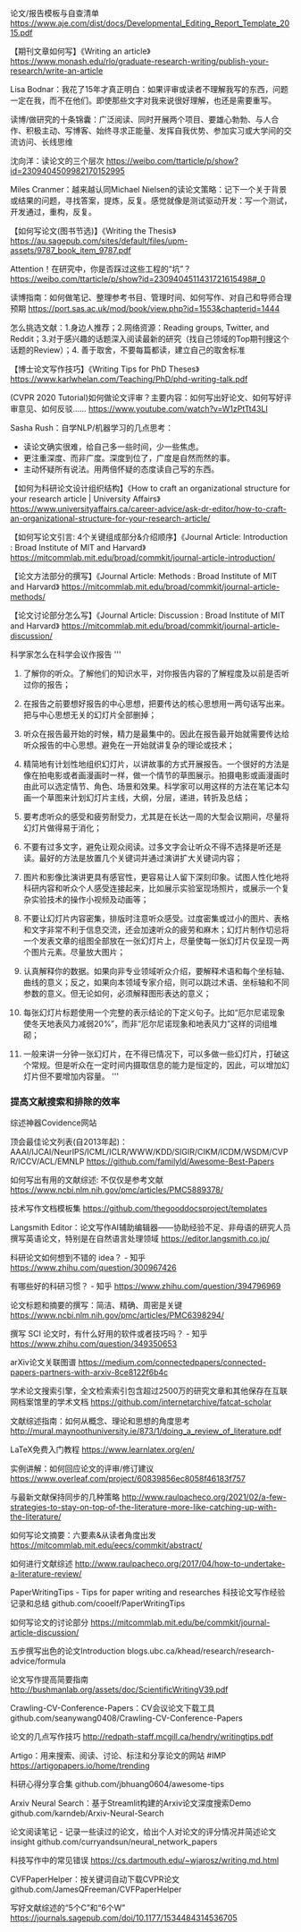 论文/报告模板与自查清单
https://www.aje.com/dist/docs/Developmental_Editing_Report_Template_2015.pdf

【期刊文章如何写】《Writing an article》
https://www.monash.edu/rlo/graduate-research-writing/publish-your-research/write-an-article

Lisa Bodnar：我花了15年才真正明白：如果评审或读者不理解我写的东西，问题一定在我，而不在他们。即使那些文字对我来说很好理解，也还是需要重写。 ​​​​

读博/做研究的十条锦囊：广泛阅读、同时开展两个项目、要雄心勃勃、与人合作、积极主动、写博客、始终寻求正能量、发挥自我优势、参加实习或大学间的交流访问、长线思维

沈向洋：读论文的三个层次
https://weibo.com/ttarticle/p/show?id=2309404509982170152995

Miles Cranmer：越来越认同Michael Nielsen的读论文策略：记下一个关于背景或结果的问题，寻找答案，提炼，反复。感觉就像是测试驱动开发：写一个测试，开发通过，重构，反复。 ​​​​

【如何写论文(图书节选)】《Writing the Thesis》
https://au.sagepub.com/sites/default/files/upm-assets/9787_book_item_9787.pdf

Attention！在研究中，你是否踩过这些工程的“坑”？
https://weibo.com/ttarticle/p/show?id=2309404511431721615498#_0

读博指南：如何做笔记、整理参考书目、管理时间、如何写作、对自己和导师合理预期
https://port.sas.ac.uk/mod/book/view.php?id=1553&chapterid=1444

怎么挑选文献：1.身边人推荐；2.网络资源：Reading groups, Twitter, and Reddit；3.对于感兴趣的话题深入阅读最新的研究（找自己领域的Top期刊搜这个话题的Review）；4. 善于取舍，不要每篇都读，建立自己的取舍标准  

【博士论文写作技巧】《Writing Tips for PhD Theses》
https://www.karlwhelan.com/Teaching/PhD/phd-writing-talk.pdf

(CVPR 2020 Tutorial)如何做论文评审？主要内容：如何写出好论文、如何写好评审意见、如何反驳……
https://www.youtube.com/watch?v=W1zPtTt43LI

Sasha Rush：自学NLP/机器学习的几点思考：
* 读论文确实很难，给自己多一些时间，少一些焦虑。
* 更注重深度、而非广度。深度到位了，广度是自然而然的事。
* 主动怀疑所有说法。用两倍怀疑的态度读自己写的东西。 ​​​​

【如何为科研论文设计组织结构】《How to craft an organizational structure for your research article | University Affairs》
https://www.universityaffairs.ca/career-advice/ask-dr-editor/how-to-craft-an-organizational-structure-for-your-research-article/

【如何写论文引言: 4个关键组成部分&介绍顺序】《Journal Article: Introduction : Broad Institute of MIT and Harvard》
https://mitcommlab.mit.edu/broad/commkit/journal-article-introduction/

【论文方法部分的撰写】《Journal Article: Methods : Broad Institute of MIT and Harvard》
https://mitcommlab.mit.edu/broad/commkit/journal-article-methods/

【论文讨论部分怎么写】《Journal Article: Discussion : Broad Institute of MIT and Harvard》
https://mitcommlab.mit.edu/broad/commkit/journal-article-discussion/

科学家怎么在科学会议作报告
'''
1. 了解你的听众。了解他们的知识水平，对你报告内容的了解程度及以前是否听过你的报告；

2. 在报告之前要想好报告的中心思想，把要传达的核心思想用一两句话写出来。把与中心思想无关的幻灯片全部删掉；

3. 听众在报告最开始的时候，精力是最集中的。因此在报告最开始就需要传达给听众报告的中心思想。避免在一开始就讲复杂的理论或技术；

4. 精简地有计划性地组织幻灯片，以讲故事的方式开展报告。一个很好的方法是像在拍电影或者画漫画时一样，做一个情节的草图展示。拍摄电影或画漫画时由此可以选定情节、角色、场景和效果。科学家可以用这样的方法在笔记本勾画一个草图来计划幻灯片主线，大纲，分层，递进，转折及总结；

5. 要考虑听众的感受和疲劳耐受力，尤其是在长达一周的大型会议期间，尽量将幻灯片做得易于消化；

6. 不要有过多文字，避免让观众阅读。过多文字会让听众不得不选择是听还是读。最好的方法是放置几个关键词并通过演讲扩大关键词内容；

7. 图片和影像比演讲更具有感官性，更容易让人留下深刻印象。试图人性化地将科研内容和听众个人感受连接起来，比如展示实验室现场照片，或展示一个复杂实验技术的操作小视频及动画等；

8. 不要让幻灯片内容密集，排版时注意听众感受。过度密集或过小的图片、表格和文字非常不利于信息交流，还会加速听众的疲劳和麻木；幻灯片制作切忌将一个发表文章的组图全部放在一张幻灯片上，尽量使每一张幻灯片仅呈现一两个图片元素。尽量放大图片；

9. 认真解释你的数据。如果向非专业领域听众介绍，要解释术语和每个坐标轴、曲线的意义；反之，如果向本领域专家介绍，则可以跳过术语、坐标轴和不同参数的意义。但无论如何，必须解释图形表达的意义；

10. 每张幻灯片标题使用一个完整的表示结论的下定义句子。比如“厄尔尼诺现象使冬天地表风力减弱20%”，而非“厄尔尼诺现象和地表风力”这样的词组堆砌；

11. 一般来讲一分钟一张幻灯片，在不得已情况下，可以多做一些幻灯片，打破这个常规。但是听众在一定时间内摄取信息的能力是恒定的，因此，可以增加幻灯片但不要增加内容量。
'''

### 提高文献搜索和排除的效率
综述神器Covidence网站

顶会最佳论文列表(自2013年起)：AAAI/IJCAI/NeurIPS/ICML/ICLR/WWW/KDD/SIGIR/CIKM/ICDM/WSDM/CVPR/ICCV/ACL/EMNLP
https://github.com/familyld/Awesome-Best-Papers

如何写出有用的文献综述: 不仅仅是参考文献
https://www.ncbi.nlm.nih.gov/pmc/articles/PMC5889378/

技术写作文档模板集
https://github.com/thegooddocsproject/templates

Langsmith Editor：论文写作AI辅助编辑器——协助经验不足、非母语的研究人员撰写英语论文，特别是在自然语言处理领域
https://editor.langsmith.co.jp/

科研论文如何想到不错的 idea？ - 知乎
https://www.zhihu.com/question/300967426

有哪些好的科研习惯？ - 知乎
https://www.zhihu.com/question/394796969

论文标题和摘要的撰写：简洁、精确、周密是关键
https://www.ncbi.nlm.nih.gov/pmc/articles/PMC6398294/

撰写 SCI 论文时，有什么好用的软件或者技巧吗？ - 知乎
https://www.zhihu.com/question/349350653

arXiv论文关联图谱
https://medium.com/connectedpapers/connected-papers-partners-with-arxiv-8ce8122f6b4c

学术论文搜索引擎，全文检索索引包含超过2500万的研究文章和其他保存在互联网档案馆里的学术文档
https://github.com/internetarchive/fatcat-scholar

文献综述指南：如何从概念、理论和思想的角度思考
http://mural.maynoothuniversity.ie/873/1/doing_a_review_of_literature.pdf

LaTeX免费入门教程
https://www.learnlatex.org/en/

实例讲解：如何回应论文的评审/修订建议
https://www.overleaf.com/project/60839856ec8058f46183f757

与最新文献保持同步的几种策略
http://www.raulpacheco.org/2021/02/a-few-strategies-to-stay-on-top-of-the-literature-more-like-catching-up-with-the-literature/

如何写论文摘要：六要素&从读者角度出发
https://mitcommlab.mit.edu/eecs/commkit/abstract/

如何进行文献综述
http://www.raulpacheco.org/2017/04/how-to-undertake-a-literature-review/

PaperWritingTips - Tips for paper writing and researches 科技论文写作经验记录和总结
github.com/cooelf/PaperWritingTips

如何写论文的讨论部分
https://mitcommlab.mit.edu/be/commkit/journal-article-discussion/

五步撰写出色的论文Introduction
blogs.ubc.ca/khead/research/research-advice/formula

论文写作提高简要指南
http://bushmanlab.org/assets/doc/ScientificWritingV39.pdf

Crawling-CV-Conference-Papers：CV会议论文下载工具
github.com/seanywang0408/Crawling-CV-Conference-Papers

论文的几点写作技巧
http://redpath-staff.mcgill.ca/hendry/writingtips.pdf

Artigo：用来搜索、阅读、讨论、标注和分享论文的网站 #IMP
https://artigopapers.io/home/trending

科研心得分享合集
github.com/jbhuang0604/awesome-tips

Arxiv Neural Search：基于Streamlit构建的Arxiv论文深度搜索Demo
github.com/karndeb/Arxiv-Neural-Search

论文阅读笔记 - 记录一些读过的论文，给出个人对论文的评分情况并简述论文insight
github.com/curryandsun/neural_network_papers

科技写作中的常见错误
https://cs.dartmouth.edu/~wjarosz/writing.md.html

CVFPaperHelper：按关键词自动下载CVPR论文
github.com/JamesQFreeman/CVFPaperHelper 

写好文献综述的“5个C”和“6个W”
https://journals.sagepub.com/doi/10.1177/1534484314536705